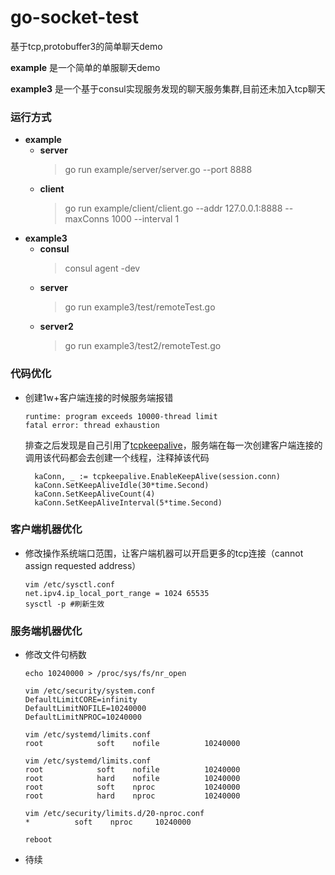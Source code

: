 # go-socket-test
基于tcp,protobuffer3的简单聊天demo

**example** 是一个简单的单服聊天demo

**example3** 是一个基于consul实现服务发现的聊天服务集群,目前还未加入tcp聊天

### 运行方式
    
- **example**
    - **server**
        >go run example/server/server.go --port 8888
    - **client**
        >go run example/client/client.go --addr 127.0.0.1:8888 --maxConns 1000 --interval 1
- **example3**
    - **consul**
        >consul agent -dev
    - **server**
        >go run example3/test/remoteTest.go
    - **server2**
        >go run example3/test2/remoteTest.go


### 代码优化

- 创建1w+客户端连接的时候服务端报错

  ```shell
  runtime: program exceeds 10000-thread limit
  fatal error: thread exhaustion
  ```

  排查之后发现是自己引用了[tcpkeepalive][tcpkeepalive]，服务端在每一次创建客户端连接的调用该代码都会去创建一个线程，注释掉该代码
  ```shell
	kaConn, _ := tcpkeepalive.EnableKeepAlive(session.conn)
	kaConn.SetKeepAliveIdle(30*time.Second)
	kaConn.SetKeepAliveCount(4)
	kaConn.SetKeepAliveInterval(5*time.Second)
  ```


### 客户端机器优化

- 修改操作系统端口范围，让客户端机器可以开启更多的tcp连接（cannot assign requested address）

    ```shell
    vim /etc/sysctl.conf
    net.ipv4.ip_local_port_range = 1024 65535
    sysctl -p #刷新生效
    ```

### 服务端机器优化

- 修改文件句柄数

    ```shell
    echo 10240000 > /proc/sys/fs/nr_open
    ```
    
    ```shell
    vim /etc/security/system.conf
    DefaultLimitCORE=infinity
    DefaultLimitNOFILE=10240000
    DefaultLimitNPROC=10240000
    ```
    
    ```shell
    vim /etc/systemd/limits.conf
    root            soft    nofile          10240000
    ```
    
	```shell
	vim /etc/systemd/limits.conf
	root            soft    nofile          10240000
	root            hard    nofile          10240000
	root            soft    nproc           10240000
	root            hard    nproc           10240000
	```
	
    ```shell
    vim /etc/security/limits.d/20-nproc.conf
    *          soft    nproc     10240000
    ```
    
    ```shell
    reboot
    ```
- 待续

[tcpkeepalive]: https://github.com/felixge/tcpkeepalive "tcpkeepalive"
[runtime]: https://godoc.org/runtime "runtime"


